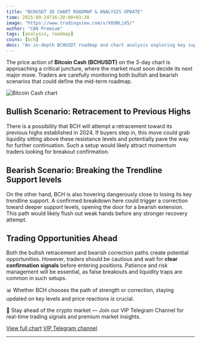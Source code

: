 ```yaml
---
title: "BCHUSDT 3D CHART ROADMAP & ANALYSIS UPDATE"
time: 2025-09-24T16:20:00+03:30
image: "https://www.tradingview.com/x/VOUNLjd5/"
author: "CAN Premium"
tags: [analysis, roadmap]
coins: [bch]
desc: "An in-depth BCHUSDT roadmap and chart analysis exploring key support and resistance levels, trading opportunities, and potential price paths."
---
```


The price action of **Bitcoin Cash (BCHUSDT)** on the 3-day chart is approaching a critical juncture, where the market must soon decide its next major move. Traders are carefully monitoring both bullish and bearish scenarios that could define the mid-term roadmap.

![Bitcoin Cash chart](https://www.tradingview.com/x/VOUNLjd5/)

## Bullish Scenario: Retracement to Previous Highs

There is a possibility that BCH will attempt a retracement toward its previous highs established in 2024. If buyers step in, this move could grab liquidity sitting above these resistance levels and potentially pave the way for further continuation. Such a setup would likely attract momentum traders looking for breakout confirmation.

## Bearish Scenario: Breaking the Trendline Support levels

On the other hand, BCH is also hovering dangerously close to losing its key trendline support. A confirmed breakdown here could trigger a correction toward deeper support levels, opening the door for a bearish extension. This path would likely flush out weak hands before any stronger recovery attempt.

## Trading Opportunities Ahead

Both the bullish retracement and bearish correction paths create potential opportunities. However, traders should be cautious and wait for **clear confirmation signals** before entering positions. Patience and risk management will be essential, as false breakouts and liquidity traps are common in such setups.

📊 Whether BCH chooses the path of strength or correction, staying updated on key levels and price reactions is crucial.

🔔 Stay ahead of the crypto market — Join our VIP Telegram Channel for real-time trading signals and premium market insights.

[View full chart](https://www.tradingview.com/x/VOUNLjd5/)
[VIP Telegram channel](https://t.me/+2znhsiCGpI81MzQ0)

---
